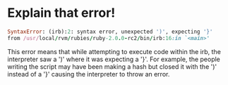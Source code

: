 # Explain that error!

```ruby
SyntaxError: (irb):2: syntax error, unexpected ')', expecting '}'
from /usr/local/rvm/rubies/ruby-2.0.0-rc2/bin/irb:16:in `<main>'
```

This error means that while attempting to execute code within the irb, the interpreter saw a ')' where it was expecting a '}'. For example, the people writing the script may have been making a hash but closed it with the ')' instead of a '}' causing the interpreter to throw an error.
